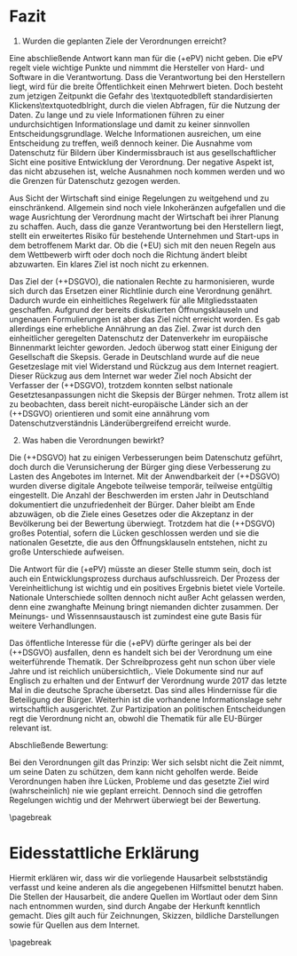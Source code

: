 # Fazit

1. Wurden die geplanten Ziele der Verordnungen erreicht?

Eine abschließende Antwort kann man für die (+ePV) nicht geben. Die ePV regelt viele wichtige Punkte und nimmmt die Hersteller von Hard- und Software in die Verantwortung. Dass die Verantwortung bei den Herstellern liegt, wird für die breite Öffentlichkeit einen Mehrwert bieten. Doch besteht zum jetzigen Zeitpunkt die Gefahr des \textquotedblleft standardisierten Klickens\textquotedblright, durch die vielen Abfragen, für die Nutzung der Daten. Zu lange und zu viele Informationen führen zu einer undurchsichtigen Informationslage und damit zu keiner sinnvollen Entscheidungsgrundlage. Welche Informationen ausreichen, um eine Entscheidung zu treffen, weiß dennoch keiner. Die Ausnahme vom Datenschutz für Bildern über Kindermissbrauch ist aus gesellschaftlicher Sicht eine positive Entwicklung der Verordnung. Der negative Aspekt ist, das nicht abzusehen ist, welche Ausnahmen noch kommen werden und wo die Grenzen für Datenschutz gezogen werden.

Aus Sicht der Wirtschaft sind einige Regelungen zu weitgehend und zu einschränkend. Allgemein sind noch viele Inkoheränzen aufgefallen und die wage Ausrichtung der Verordnung macht der Wirtschaft bei ihrer Planung zu schaffen. Auch, dass die ganze Verantwortung bei den Herstellern liegt, stellt ein erweitertes Risiko für bestehende Unternehmen und Start-ups in dem betroffenem Markt dar. Ob die (+EU) sich mit den neuen Regeln aus dem Wettbewerb wirft oder doch noch die Richtung ändert bleibt abzuwarten. Ein klares Ziel ist noch nicht zu erkennen.

Das Ziel der (++DSGVO), die nationalen Rechte zu harmonisieren, wurde sich durch das Ersetzen einer Richtlinie durch eine Verordnung genährt. Dadurch wurde ein einheitliches Regelwerk für alle Mitgliedsstaaten geschaffen. Aufgrund der bereits diskutierten Öffnungsklauseln und ungenauen Formulierungen ist aber das Ziel nicht erreicht worden. Es gab allerdings eine erhebliche Annährung an das Ziel. Zwar ist durch den einheitlicher geregelten Datenschutz der Datenverkehr im europäische Binnenmarkt leichter geworden. Jedoch überwog statt einer Einigung der Gesellschaft die Skepsis. Gerade in Deutschland wurde auf die neue Gesetzeslage mit viel Widerstand und Rückzug aus dem Internet reagiert. Dieser Rückzug aus dem Internet war weder Ziel noch Absicht der Verfasser der (++DSGVO), trotzdem konnten selbst nationale Gesetztesanpassungen nicht die Skepsis der Bürger nehmen. Trotz allem ist zu beobachten, dass bereit nicht-europäische Länder sich an der (++DSGVO) orientieren und somit eine annährung vom Datenschutzverständnis Länderübergreifend erreicht wurde.

2. Was haben die Verordnungen bewirkt?

Die (++DSGVO) hat zu einigen Verbesserungen beim Datenschutz geführt, doch durch die Verunsicherung der Bürger ging diese Verbesserung zu Lasten des Angebotes im Internet. Mit der Anwendbarkeit der (++DSGVO) wurden diverse digitale Angebote teilweise temporär, teilweise entgültig eingestellt. Die Anzahl der Beschwerden im ersten Jahr in Deutschland dokumentiert die unzufriedenheit der Bürger. Daher bleibt am Ende abzuwägen, ob die Ziele eines Gesetzes oder die Akzeptanz in der Bevölkerung bei der Bewertung überwiegt. Trotzdem hat die (++DSGVO) großes Potential, sofern die Lücken geschlossen werden und sie die nationalen Gesetzte, die aus den Öffnungsklauseln entstehen, nicht zu große Unterschiede aufweisen.

Die Antwort für die (+ePV) müsste an dieser Stelle stumm sein, doch ist auch ein Entwicklungsprozess durchaus aufschlussreich.
Der Prozess der Vereinheitlichung ist wichtig und ein positives Ergebnis bietet viele Vorteile. Nationale Unterschiede sollten dennoch nicht außer Acht gelassen werden, denn eine zwanghafte Meinung bringt niemanden dichter zusammen. Der Meinungs- und Wissennsaustausch ist zumindest eine gute Basis für weitere Verhandlungen.

Das öffentliche Interesse für die (+ePV) dürfte geringer als bei der (++DSGVO) ausfallen, denn es handelt sich bei der Verordnung um eine weiterführende Thematik. Der Schreibprozess geht nun schon über viele Jahre und ist reichlich unübersichtlich,. Viele Dokumente sind nur auf Englisch zu erhalten und der Entwurf der Verordnung wurde 2017 das letzte Mal in die deutsche Sprache übersetzt. Das sind alles Hindernisse für die Beteiligung der Bürger. Weiterhin ist die vorhandene Informationslage sehr wirtschaftlich ausgerichtet. Zur Partizipation an politischen Entscheidungen regt die Verordnung nicht an, obwohl die Thematik für alle EU-Bürger relevant ist.

Abschließende Bewertung:

Bei den Verordnungen gilt das Prinzip: Wer sich selsbt nicht die Zeit nimmt, um seine Daten zu schützen, dem kann nicht geholfen werde.
Beide Verordnungen haben ihre Lücken, Probleme und das gesetzte Ziel wird (wahrscheinlich) nie wie geplant erreicht. Dennoch sind die getroffen Regelungen wichtig und der Mehrwert überwiegt bei der Bewertung.

\pagebreak

# Eidesstattliche Erklärung

Hiermit erklären wir, dass wir die vorliegende Hausarbeit selbstständig verfasst und keine anderen als die angegebenen Hilfsmittel benutzt haben.
Die Stellen der Hausarbeit, die andere Quellen im Wortlaut oder dem Sinn nach entnommen wurden, sind durch Angabe der Herkunft kenntlich gemacht. Dies gilt auch für Zeichnungen, Skizzen, bildliche Darstellungen sowie für Quellen aus dem Internet.

\pagebreak
